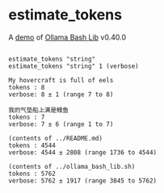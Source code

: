 # estimate_tokens

A [demo](../README.md#demos) of [Ollama Bash Lib](https://github.com/attogram/ollama-bash-lib) v0.40.0
```

estimate_tokens "string"
estimate_tokens "string" 1 (verbose)

My hovercraft is full of eels
tokens : 8
verbose: 8 ± 1 (range 7 to 8)

我的气垫船上满是鳗鱼
tokens : 7
verbose: 7 ± 6 (range 1 to 7)

(contents of ../README.md)
tokens : 4544
verbose: 4544 ± 2808 (range 1736 to 4544)

(contents of ../ollama_bash_lib.sh)
tokens : 5762
verbose: 5762 ± 1917 (range 3845 to 5762)
```
